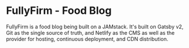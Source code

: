 # FullyFirm - Food Blog

FullyFirm is a food blog being built on a JAMstack. It's built on Gatsby v2, Git as the single source of truth, and Netlify as the CMS as well as the provider for hosting, continuous deployment, and CDN distribution.
